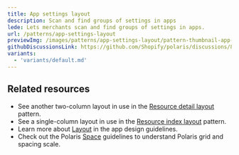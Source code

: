 ```yaml
---
title: App settings layout
description: Scan and find groups of settings in apps
lede: Lets merchants scan and find groups of settings in apps.
url: /patterns/app-settings-layout
previewImg: /images/patterns/app-settings-layout/pattern-thumbnail-app-settings.png
githubDiscussionsLink: https://github.com/Shopify/polaris/discussions/8217
variants:
  - 'variants/default.md'
---
```


<div as="Variants"></div>

<div as="Stack" gap="4">

## Related resources

- See another two-column layout in use in the [Resource detail layout](/patterns/resource-details-layout) pattern.
- See a single-column layout in use in the [Resource index layout](/patterns/resource-index-layout) pattern.
- Learn more about [Layout](https://shopify.dev/apps/design-guidelines/layout) in the app design guidelines.
- Check out the Polaris [Space](/design/space) guidelines to understand Polaris grid and spacing scale.

</div>
